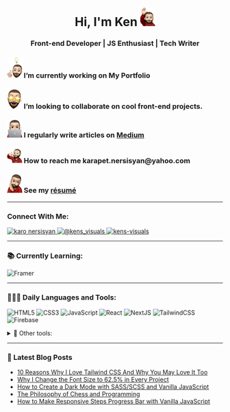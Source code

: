 <h1 align="center">Hi, I'm Ken <img src="./memoji-greeting.png" alt="my memoji" width="35"/></h1>
<h3 align="center">Front-end Developer | JS Enthusiast | Tech Writer</h3>

<div>
    <h3>
        <img src="./memoji-working.png" alt="my memoji" width="35"/> I’m currently working on My Portfolio
    </h3>
</div>
<div>
    <h3>
        <img src="./memoji-collaborate.png" alt="my memoji" width="35"/> I’m looking to collaborate on cool front-end projects.
    </h3>
</div>
<div>
    <h3>
        <img src="./memoji-notebook.png" alt="my memoji" width="35"/> I regularly write articles on <a href="https://medium.com/@kens_visuals">Medium</a>
    </h3>
</div>
<div>
    <h3>
        <img src="./memoji-contactme.png" alt="my memoji" width="35"/> How to reach me <b>karapet.nersisyan@yahoo.com</b>
    </h3>
</div>
<div>
    <h3>
        <img src="./memoji-resume.png" alt="my memoji" width="35"/> See my <a href="https://drive.google.com/file/d/1KY0jRMqNKRCw4acLQLNf99ndeWbwC0XX/view?usp=sharing">résumé</a>
    </h3>
</div>

---

<h3 align="left">Connect With Me:</h3>

<p align="left">
    <a href="https://www.linkedin.com/in/karo-nersisyan-135118129/" target="_blank">
        <img src="https://img.shields.io/badge/linkedin-%230077B5.svg?style=for-the-badge&logo=linkedin&logoColor=white" alt="karo nersisyan" />
    </a>
    <a href="https://medium.com/@kens_visuals" target="_blank">
        <img src="https://img.shields.io/badge/Medium-12100E?style=for-the-badge&logo=medium&logoColor=white" alt="@kens_visuals" />
    </a>
    <a href="https://codepen.io/kens-visuals" target="_blank">
        <img src="https://img.shields.io/badge/Codepen-000000?style=for-the-badge&logo=codepen&logoColor=white" alt="kens-visuals" />
    </a>
</p>

---

<h3 align="left">📚 Currently Learning:</h3>

![Framer](https://img.shields.io/badge/Framer-black?style=for-the-badge&logo=framer&logoColor=blue)

---

<h3 align="left">👨🏻‍💻 Daily Languages and Tools:</h3>

![HTML5](https://img.shields.io/badge/html5-%23E34F26.svg?style=for-the-badge&logo=html5&logoColor=white) ![CSS3](https://img.shields.io/badge/css3-%231572B6.svg?style=for-the-badge&logo=css3&logoColor=white) ![JavaScript](https://img.shields.io/badge/JavaScript-black?style=for-the-badge&logo=javascript&logoColor=%23F7DF1E) ![React](https://img.shields.io/badge/react-%2320232a.svg?style=for-the-badge&logo=react&logoColor=%2361DAFB) ![NextJS](https://img.shields.io/badge/next.js-000000?style=for-the-badge&logo=nextdotjs&logoColor=white) ![TailwindCSS](https://img.shields.io/badge/Tailwind_CSS-38B2AC?style=for-the-badge&logo=tailwind-css&logoColor=white) ![Firebase](https://img.shields.io/badge/firebase-ffca28?style=for-the-badge&logo=firebase&logoColor=black)

<details align="left">
    <summary>🧰 Other tools:</summary>

![styled-components](https://img.shields.io/badge/styled--components-DB7093?style=for-the-badge&logo=styled-components&logoColor=white) ![SASS](https://img.shields.io/badge/SASS-hotpink.svg?style=for-the-badge&logo=SASS&logoColor=white) ![Git](https://img.shields.io/badge/git-%23F05033.svg?style=for-the-badge&logo=git&logoColor=white) ![GitHub](https://img.shields.io/badge/github-%23121011.svg?style=for-the-badge&logo=github&logoColor=white) ![Jest](https://img.shields.io/badge/-jest-%23C21325?style=for-the-badge&logo=jest&logoColor=white) ![Figma](https://img.shields.io/badge/figma-%23F24E1E.svg?style=for-the-badge&logo=figma&logoColor=white) ![Adobe XD](https://img.shields.io/badge/Adobe%20XD-470137?style=for-the-badge&logo=Adobe%20XD&logoColor=#FF61F6) ![Bootstrap](https://img.shields.io/badge/bootstrap-%23563D7C.svg?style=for-the-badge&logo=bootstrap&logoColor=white) ![NPM](https://img.shields.io/badge/NPM-%23000000.svg?style=for-the-badge&logo=npm&logoColor=white) ![Visual Studio Code](https://img.shields.io/badge/Visual%20Studio%20Code-0078d7.svg?style=for-the-badge&logo=visual-studio-code&logoColor=white) ![Markdown](https://img.shields.io/badge/markdown-%23000000.svg?style=for-the-badge&logo=markdown&logoColor=white) ![Babel](https://img.shields.io/badge/Babel-F9DC3e?style=for-the-badge&logo=babel&logoColor=black) ![ESLint](https://img.shields.io/badge/ESLint-4B3263?style=for-the-badge&logo=eslint&logoColor=white) ![Material-UI](https://img.shields.io/badge/Material%20UI-007FFF?style=for-the-badge&logo=mui&logoColor=white) ![Git Kraken](https://img.shields.io/badge/GitKraken-179287?style=for-the-badge&logo=GitKraken&logoColor=white) ![React Router](https://img.shields.io/badge/React_Router-CA4245?style=for-the-badge&logo=react-router&logoColor=white)

</details>

---

### 📓 Latest Blog Posts

<!-- BLOG-POST-LIST:START -->
- [10 Reasons Why I Love Tailwind CSS And Why You May Love It Too](https://javascript.plainenglish.io/10-reasons-why-i-love-tailwind-css-and-why-you-may-love-it-too-43b7738558ca?source=rss-67e5d23d8b5------2)
- [Why I Change the Font Size to 62.5% in Every Project](https://javascript.plainenglish.io/why-i-change-the-font-size-to-62-5-in-every-project-45c5ff785fb5?source=rss-67e5d23d8b5------2)
- [How to Create a Dark Mode with SASS/SCSS and Vanilla JavaScript](https://javascript.plainenglish.io/how-to-create-a-dark-mode-with-sass-scss-and-vanilla-javascript-e1c7835cf474?source=rss-67e5d23d8b5------2)
- [The Philosophy of Chess and Programming](https://javascript.plainenglish.io/the-philosophy-of-chess-and-programming-3e435ef8bf14?source=rss-67e5d23d8b5------2)
- [How to Make Responsive Steps Progress Bar with Vanilla JavaScript](https://javascript.plainenglish.io/how-to-make-responsive-steps-progress-bar-with-vanilla-javascript-65dfa0515811?source=rss-67e5d23d8b5------2)
<!-- BLOG-POST-LIST:END -->
